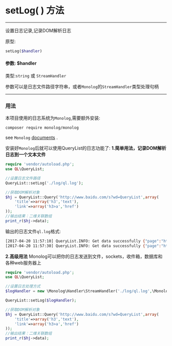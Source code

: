 # setLog( ) 方法

---

设置日志记录,记录DOM解析日志

原型:
```php
setLog($handler)
```

#### 参数: $handler
类型:`string` 或 `StreamHandler`

参数可以是日志文件路径字符串，或者`Monolog`的`StreamHandler`类型处理句柄

---
### 用法
本项目使用的日志系统为`Monolog`,需要额外安装:
```bash
composer require monolog/monolog
```

see `Monolog` [documents](https://github.com/Seldaek/monolog/blob/HEAD/doc/02-handlers-formatters-processors.md) .

安装好`Monolog`后就可以使用QueryList的日志功能了:
**1.简单用法，记录DOM解析日志到一个文本文件**
```php
require 'vendor/autoload.php';
use QL\QueryList;

//设置日志文件路径
QueryList::setLog('./log/ql.log');

//获取DOM解析对象
$hj = QueryList::Query('http://www.baidu.com/s?wd=QueryList',array(
    'title'=>array('h3','text'),
    'link'=>array('h3>a','href')
));
//输出结果：二维关联数组
print_r($hj->data);

```
输出的日志文件`ql.log`格式:
```bash
[2017-04-20 11:57:10] QueryList.INFO: Get data successfully {"page":"http://www.baidu.com/s?wd=QueryList","count":10} []
[2017-04-20 11:57:30] QueryList.INFO: Get data successfully {"page":"http://www.baidu.com/s?wd=QueryList","count":10} []
```
**2.高级用法**
Monolog可以把你的日志发送到文件，sockets，收件箱，数据库和各种web服务器上
```php
require 'vendor/autoload.php';
use QL\QueryList;

//设置日志处理方式
$logHandler = new \Monolog\Handler\StreamHandler('./log/ql.log',\Monolog\Logger::INFO);

QueryList::setLog($logHandler);

//获取DOM解析对象
$hj = QueryList::Query('http://www.baidu.com/s?wd=QueryList',array(
    'title'=>array('h3','text'),
    'link'=>array('h3>a','href')
));
//输出结果：二维关联数组
print_r($hj->data);
```
